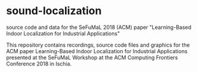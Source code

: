 # sound-localization
source code and data for the SeFuMaL 2018 (ACM) paper "Learning-Based Indoor Localization for Industrial Applications"

This repository contains recordings, source code files and graphics for the ACM paper Learning-Based Indoor Localization for Industrial Applications presented at the SeFuMaL Workshop at the ACM Computing Frontiers Conference 2018 in Ischia.

